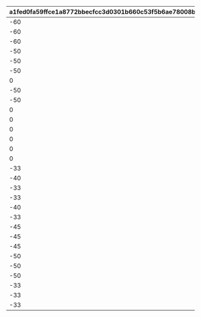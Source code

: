 |a1fed0fa59ffce1a8772bbecfcc3d0301b660c53f5b6ae78008b6c603076fca3|f076bf6cb64c94f695bc1699eb27a79c57bd221205007c268aa088bf464615aa|373312245ae8e0daf5f97418ca1ed1fd81b4fa91ea16413a176a853519afca9f|213d33d564b84dd7a056b3e034f0d7f0a746b574e93d97ad590e7316c5f46293|85fb93270f7cde58c0d15cffbc773882bfbeaa5072dc260cd3da6ea7454a93c4|369d701b9d820cfe464e6c9bff6086b0fc1f97736404717c69d3f2ac6a27ac73|1b5b67f3acd34cc043be7a4ef8652120de93bbfd7cdbbae20c7ca2de3b4f8f30|9d1378e4569f0b0069770a61dd32d5cf6a3cfbbf866f9a460852466ebdff01d1|071e81e5ff6a65974c95e18a1b768b3b42270db778bc469abac3eeffa0cddbb4|295887ce008be7ab509cfe0fcd2de75a0375b27dd6806e60cee1ec394e28c1ef|bc013d820ab1ef8194e630474f0788e4941d77b38f0c2eb1cf3a2a67f8e4700e|babec39622f30c458ff21f0d4fa9cbd0854743e9ebfb8bc4c79e4ce2176950dc|8894e0911e52a2d81f585ecf5ca1fc965d50dc4a34f310dff56ef50bc11573c7|496fe2b63853db296470d1b53d281fdb6a968ff7181f1bbddeaed08906a4ccf8|78ed938a35efb6ada44096c07b9ac76f28a6a4f36dd7390944826aeb57937419|f64cbe582c5d090f4dc5369ec37618b0d7ae726aadaf2ac3d003c086dda6c64e|ed848d17fc11a33ad6778c9305853bba6d1ad1097696e2cbddca41c8311e496a|e0ac4101bd9489998b2ad2638ebc7bb7d3178ee7f4563d72ddec4cf9659da91d|d6c8d586b3b016a3e128e1f21ae02aa11cdfd687be9b908f7a7b98b80c27b3b3|
| --- | --- | --- | --- | --- | --- | --- | --- | --- | --- | --- | --- | --- | --- | --- | --- | --- | --- | --- |
|-60|0|0|3||0|5.5|12|0|10132|289|0|5|610132007|610132501|1|3|1|1|
|-60|0|0|0||70|1.5|0|0|10132|289|0|5|610132008|610132502|1|1|1|2|
|-60|0|0|0||0|1.5|0|0|10132|289|0|5|610132009|0|1|1|1|3|
|-50|0|0|3||55|5.5|0|0|10134|292|0|5|610134007|0|1|1|1.85|1|
|-50|0|0|0||0|1.5|30|0|10134|292|0|5|610134008|610134502|1|3|1.85|2|
|-50|0|0|0||0|1.5|0|0|10134|292|0|5|610134009|0|1|1|1.85|3|
|0|0|0|3||0|5.5|0|0|10136|295|600|5|610136007|610136501|1|2|1.1|1|
|-50|0|0|0||84|1.5|0|0|10136|295|0|5|610136008|0|1|1|1.5|2|
|-50|0|0|0||0|1.5|0|0|10136|295|0|5|610136009|0|1|1|1.5|3|
|0|0|0|0||75|5.5|0|0|10137|295|0|5|610137007|0|1|1|0.85|1|
|0|0|0|0||50|1.5|0|0|10137|295|0|5|610137008|0|1|1|0.85|2|
|0|0|0|0||0|1.5|0|0|10137|295|0|5|610137009|0|1|1|0.85|3|
|0|0|0|3||77|5.5|0|0|10140|298|0|5|610140007|0|1|1|1.4|1|
|0|0|0|0||52|1.5|0|0|10140|298|0|5|610140008|0|1|1|1.4|2|
|0|0|0|0||0|1.5|0|0|10140|298|0|5|610140009|0|1|1|1.4|3|
|-33|0|0|3||76|5.5|0|0|10142|301|0|5|610142007|0|1|1|1.45|1|
|-40|0|0|3||0|1.5|0|0|10142|301|600|5|610142008|610142502|1|2|1.23|2|
|-33|0|0|0||0|1.5|0|0|10142|301|0|5|610142009|0|1|1|1.45|3|
|-33|0|0|3||65|5.5|0|0|10144|304|0|5|610144007|0|1|1|1|1|
|-40|0|0|3||0|1.5|0|0|10144|304|600|5|610144008|610144502|1|2|0.85|2|
|-33|0|0|0||0|1.5|0|0|10144|304|0|5|610144009|0|1|1|1|3|
|-45|0|0|3||0|5.5|0|0|10146|307|600|5|610146007|610146501|1|2|0.87|1|
|-45|0|0|0||58|1.5|0|0|10146|307|0|5|610146008|0|1|1|1.18|2|
|-45|0|0|0||0|1.5|0|0|10146|307|0|5|610146009|0|1|1|1.18|3|
|-50|0|0|3||0|5.5|0|0|10148|310|600|5|610148007|610148501|1|2|1.4|1|
|-50|0|0|0||68|1.5|0|0|10148|310|0|5|610148008|0|1|1|1.7|2|
|-50|0|0|0||0|1.5|0|0|10148|310|0|5|610148009|0|1|1|1.7|3|
|-33|0|0|3||71|5.5|0|0|10150|313|0|5|610150007|0|1|1|1.35|1|
|-33|0|0|3||50|1.5|0|0|10150|313|0|5|610150008|0|1|1|1.35|2|
|-33|0|0|0||0|1.5|0|0|10150|313|0|5|610150009|0|1|1|1.35|3|